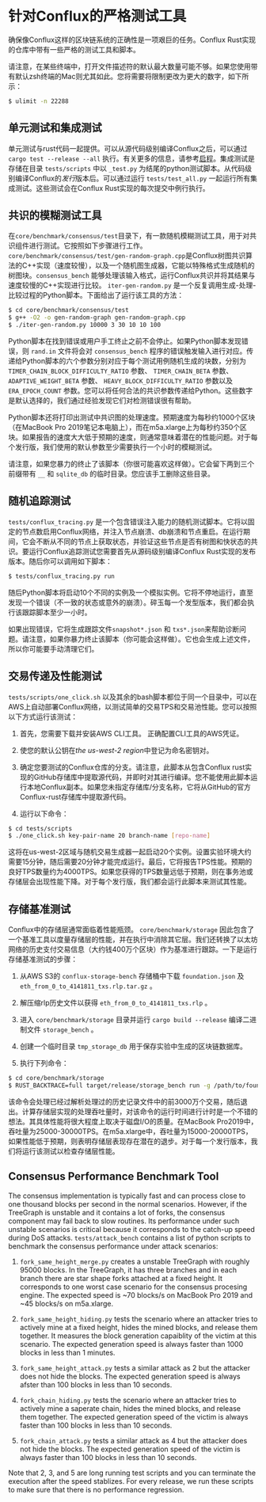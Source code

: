 # 针对Conflux的严格测试工具

确保像Conflux这样的区块链系统的正确性是一项艰巨的任务。Conflux Rust实现的仓库中带有一些严格的测试工具和脚本。

请注意，在某些终端中，打开文件描述符的默认最大数量可能不够。如果您使用带有默认zsh终端的Mac则尤其如此。您将需要将限制更改为更大的数字，如下所示：

```bash
$ ulimit -n 22288
```

## 单元测试和集成测试

单元测试与rust代码一起提供。可以从源代码级别编译Conflux之后，可以通过 `cargo test
--release --all` 执行。有关更多的信息，请参考[启程](https://conflux-chain.github.io/conflux-doc/get_started/)。集成测试是存储在目录 `tests/scripts` 中以 `_test.py` 为结尾的python测试脚本。从代码级别编译Conflux的*发行*版本后。可以通过运行 `tests/test_all.py` 一起运行所有集成测试。这些测试会在Conflux Rust实现的每次提交中例行执行。

## 共识的模糊测试工具

在`core/benchmark/consensus/test`目录下，有一款随机模糊测试工具，用于对共识组件进行测试。它按照如下步骤进行工作。 `core/benchmark/consensus/test/gen-random-graph.cpp`是Conflux树图共识算法的C++实现（速度较慢），以及一个随机图生成器，它能以特殊格式生成随机的树图块。`consensus_bench` 能够处理该输入格式，运行Conflux共识并将其结果与速度较慢的C++实现进行比较。 `iter-gen-random.py` 是一个反复调用生成-处理-比较过程的Python脚本。下面给出了运行该工具的方法：

```bash
$ cd core/benchmark/consensus/test
$ g++ -O2 -o gen-random-graph gen-random-graph.cpp
$ ./iter-gen-random.py 10000 3 30 10 10 100
```

Python脚本在找到错误或用户手工终止之前不会停止。如果Python脚本发现错误，则 `rand.in` 文件将会对 `consensus_bench` 程序的错误触发输入进行对应。传递给Python脚本的六个参数分别对应于每个测试用例随机生成的块数，分别为
`TIMER_CHAIN_BLOCK_DIFFICULTY_RATIO` 参数、 `TIMER_CHAIN_BETA` 参数、 `ADAPTIVE_WEIGHT_BETA` 参数、
`HEAVY_BLOCK_DIFFICULTY_RATIO` 参数以及 `ERA_EPOCH_COUNT` 参数。您可以将任何合法的共识参数传递给Python。这些数字是默认选择的，我们通过经验发现它们对检测错误很有帮助。

Python脚本还将打印出测试中共识图的处理速度。预期速度为每秒约1000个区块（在MacBook Pro 2019笔记本电脑上），而在m5a.xlarge上为每秒约350个区块。如果报告的速度大大低于预期的速度，则通常意味着潜在的性能问题。对于每个发行版，我们使用的默认参数至少需要执行一个小时的模糊测试。

请注意，如果您暴力的终止了该脚本（你很可能喜欢这样做）。它会留下两到三个前缀带有 `__` 和 `sqlite_db` 的临时目录。您应该手工删除这些目录。

## 随机追踪测试

`tests/conflux_tracing.py` 是一个包含错误注入能力的随机测试脚本。它将以固定的节点数启用Conflux网络，并注入节点崩溃、db崩溃和节点重启。在运行期间，它会不断从不同的节点上获取状态，并验证这些节点是否有树图和快状态的共识。要运行Conflux追踪测试您需要首先从源码级别编译Conflux Rust实现的发布版本。随后你可以调用如下脚本：

```bash
$ tests/conflux_tracing.py run
```

随后Python脚本将启动10个不同的实例及一个模拟实例。它将不停地运行，直至发现一个错误（不一致的状态或意外的崩溃）。碎玉每一个发型版本，我们都会执行该跟踪脚本至少一小时。

如果出现错误，它将生成跟踪文件`snapshot*.json` 和
`txs*.json`来帮助诊断问题。请注意，如果你暴力终止该脚本（你可能会这样做）。它也会生成上述文件，所以你可能要手动清理它们。

## 交易传递及性能测试

`tests/scripts/one_click.sh` 以及其余的bash脚本都位于同一个目录中，可以在AWS上自动部署Conflux网络，以测试简单的交易TPS和交易池性能。您可以按照以下方式运行该测试：

1. 首先，您需要下载并安装AWS CLI工具。 正确配置CLI工具的AWS凭证。

2. 使您的默认公钥在*the us-west-2 region*中登记为命名密钥对。

3. 确定您要测试的Conflux仓库的分支。请注意，此脚本从包含Conflux rust实现的GitHub存储库中提取源代码，并即时对其进行编译。您不能使用此脚本运行本地Conflux副本。如果您未指定存储库/分支名称，它将从GitHub的官方Conflux-rust存储库中提取源代码。

4. 运行以下命令：

```bash
$ cd tests/scripts
$ ./one_click.sh key-pair-name 20 branch-name [repo-name]
```

这将在us-west-2区域与随机交易生成器一起启动20个实例。设置实验环境大约需要15分钟，随后需要20分钟才能完成运行。最后，它将报告TPS性能。预期的良好TPS数量约为4000TPS。如果您获得的TPS数量远低于预期，则在事务池或存储层会出现性能下降。对于每个发行版，我们都会运行此脚本来测试其性能。

## 存储基准测试

Conflux中的存储层通常面临着性能瓶颈。 `core/benchmark/storage` 因此包含了一个基准工具以度量存储层的性能，并在执行中消除其它层。我们还转换了以太坊网络的历史支付交易信息（大约钱400万个区块）作为基准进行跟踪。一下是运行存储基准测试的步骤：

1. 从AWS S3的 `conflux-storage-bench` 存储桶中下载 `foundation.json` 及 `eth_from_0_to_4141811_txs.rlp.tar.gz` 。

2. 解压缩rlp历史文件以获得 `eth_from_0_to_4141811_txs.rlp` 。

3. 进入 `core/benchmark/storage` 目录并运行 `cargo build --release` 编译二进制文件 `storage_bench` 。

4. 创建一个临时目录 `tmp_storage_db` 用于保存实验中生成的区块链数据库。

5. 执行下列命令：

```bash
$ cd core/benchmark/storage
$ RUST_BACKTRACE=full target/release/storage_bench run -g /path/to/foundation.json -t /path/to/eth_from_0_to_4141811_txs.rlp -d /path/to/tmp_storage_db --txs_to_process 30000000 --skip 1156773812
```

该命令会处理已经过解析处理过的历史记录文件中的前3000万个交易，随后退出。计算存储层实现的处理吞吐量时，对该命令的运行时间进行计时是一个不错的想法。其具体性能将很大程度上取决于磁盘I/O的质量。在MacBook Pro2019中，吞吐量为25000-30000TPS。在m5a.xlarge中，吞吐量为15000-20000TPS，如果性能低于预期，则表明存储层表现存在潜在的退步。对于每一个发行版本，我们将运行该测试以检查存储层性能。

## Consensus Performance Benchmark Tool

The consensus implementation is typically fast and can process close to one
thousand blocks per second in the normal scenarios. However, if the TreeGraph
is unstable and it contains a lot of forks, the consensus component may fail
back to slow routines. Its performance under such unstable scenarios is
critical because it corresponds to the catch-up speed during DoS attacks.
`tests/attack_bench` contains a list of python scripts to benchmark the
consensus performance under attack scenarios:

1. `fork_same_height_merge.py` creates a unstable TreeGraph with roughly 95000
blocks. In the TreeGraph, it has three branches and in each branch there are
star shape forks attached at a fixed height. It corresponds to one worst case
scenario for the consensus procesing engine. The expected speed is ~70 blocks/s
on MacBook Pro 2019 and ~45 blocks/s on m5a.xlarge.

2. `fork_same_height_hiding.py` tests the scenario where an attacker tries to
actively mine at a fixed height, hides the mined blocks, and release them
together. It measures the block generation capaiblity of the victim at this
scenario. The expected generation speed is always faster than 1000 blocks in
less than 1 minutes. 

3. `fork_same_height_attack.py` tests a similar attack as 2 but the attacker
does not hide the blocks. The expected generation speed is always afster than
100 blocks in less than 10 seconds.

4. `fork_chain_hiding.py` tests the scenario where an attacker tries to
actively mine a saperate chain, hides the mined blocks, and release them
together. The expected generation speed of the victim is always faster than 100
blocks in less than 10 seconds.

5. `fork_chain_attack.py` tests a similar attack as 4 but the attacker does not
hide the blocks. The expected generation speed of the victim is always faster
than 100 blocks in less than 10 seconds.

Note that 2, 3, and 5 are long running test scripts and you can terminate the
execution after the speed stablizes. For every release, we run these scripts to
make sure that there is no performance regression.
